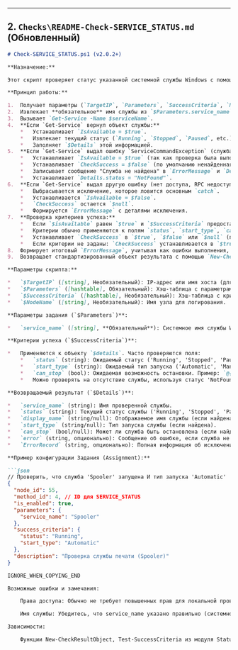 
---
**2. `Checks\README-Check-SERVICE_STATUS.md` (Обновленный)**
---
```markdown
# Check-SERVICE_STATUS.ps1 (v2.0.2+)

**Назначение:**

Этот скрипт проверяет статус указанной системной службы Windows с помощью командлета `Get-Service`.

**Принцип работы:**

1.  Получает параметры (`TargetIP`, `Parameters`, `SuccessCriteria`, `NodeName`) от диспетчера. `$TargetIP` используется только для логирования, так как `Get-Service` выполняется локально.
2.  Извлекает **обязательное** имя службы из `$Parameters.service_name`. Если параметр отсутствует или пуст, генерирует ошибку.
3.  Вызывает `Get-Service -Name $serviceName`.
4.  **Если `Get-Service` вернул объект службы:**
    *   Устанавливает `IsAvailable = $true`.
    *   Извлекает текущий статус (`Running`, `Stopped`, `Paused`, etc.), отображаемое имя (`display_name`), тип запуска (`start_type`), возможность остановки (`can_stop`).
    *   Заполняет `$Details` этой информацией.
5.  **Если `Get-Service` выдал ошибку `ServiceCommandException` (служба не найдена):**
    *   Устанавливает `IsAvailable = $true` (так как проверка была выполнена).
    *   Устанавливает `CheckSuccess = $false` (по умолчанию ненайденная служба - это провал).
    *   Записывает сообщение "Служба не найдена" в `ErrorMessage` и `Details.error`.
    *   Устанавливает `Details.status = "NotFound"`.
6.  **Если `Get-Service` выдал другую ошибку (нет доступа, RPC недоступен и т.д.):**
    *   Выбрасывается исключение, которое ловится основным `catch`.
    *   Устанавливается `IsAvailable = $false`.
    *   `CheckSuccess` остается `$null`.
    *   Формируется `ErrorMessage` с деталями исключения.
7.  **Проверка критериев успеха:**
    *   Если `$isAvailable` равен `$true` и `$SuccessCriteria` предоставлены, вызывает `Test-SuccessCriteria -DetailsObject $details -CriteriaObject $SuccessCriteria`.
    *   Критерии обычно применяются к полям `status`, `start_type`, `can_stop` и т.д.
    *   Устанавливает `CheckSuccess` в `$true`, `$false` или `$null` (при ошибке критерия).
    *   Если критерии не заданы: `CheckSuccess` устанавливается в `$true`, если статус службы не "NotFound", иначе в `$false`.
8.  Формирует итоговый `ErrorMessage`, учитывая как ошибки выполнения, так и результаты проверки критериев.
9.  Возвращает стандартизированный объект результата с помощью `New-CheckResultObject`.

**Параметры скрипта:**

*   `$TargetIP` ([string], Необязательный): IP-адрес или имя хоста (для логирования).
*   `$Parameters` ([hashtable], Обязательный): Хэш-таблица с параметрами.
*   `$SuccessCriteria` ([hashtable], Необязательный): Хэш-таблица с критериями успеха.
*   `$NodeName` ([string], Необязательный): Имя узла для логирования.

**Параметры задания (`$Parameters`)**:

*   `service_name` ([string], **Обязательный**): Системное имя службы Windows (например, 'Spooler', 'wuauserv').

**Критерии успеха (`$SuccessCriteria`)**:

*   Применяются к объекту `$details`. Часто проверяются поля:
    *   `status` (string): Ожидаемый статус ('Running', 'Stopped', 'Paused'). Пример: `@{ status = 'Running' }` или `@{ status = @{ '!=' = 'Stopped' } }`
    *   `start_type` (string): Ожидаемый тип запуска ('Automatic', 'Manual', 'Disabled'). Пример: `@{ start_type = 'Automatic' }`
    *   `can_stop` (bool): Ожидаемая возможность остановки. Пример: `@{ can_stop = $true }`
    *   Можно проверять на отсутствие службы, используя статус 'NotFound': `@{ status = 'NotFound' }` (ожидаем, что служба не найдена).

**Возвращаемый результат (`$Details`)**:

*   `service_name` (string): Имя проверенной службы.
*   `status` (string): Текущий статус службы ('Running', 'Stopped', 'Paused', 'NotFound', etc.).
*   `display_name` (string/null): Отображаемое имя службы (если найдена).
*   `start_type` (string/null): Тип запуска службы (если найдена).
*   `can_stop` (bool/null): Может ли служба быть остановлена (если найдена).
*   `error` (string, опционально): Сообщение об ошибке, если служба не найдена или произошла другая ошибка.
*   `ErrorRecord` (string, опционально): Полная информация об исключении PowerShell, если произошла критическая ошибка.

**Пример конфигурации Задания (Assignment):**

```json
// Проверить, что служба 'Spooler' запущена И тип запуска 'Automatic'
{
  "node_id": 55,
  "method_id": 4, // ID для SERVICE_STATUS
  "is_enabled": true,
  "parameters": {
    "service_name": "Spooler"
  },
  "success_criteria": {
    "status": "Running", 
    "start_type": "Automatic"
  },
  "description": "Проверка службы печати (Spooler)"
}

IGNORE_WHEN_COPYING_END

Возможные ошибки и замечания:

    Права доступа: Обычно не требует повышенных прав для локальной проверки. Для удаленной (если бы была реализована через -ComputerName) потребуются права и WinRM.

    Имя службы: Убедитесь, что service_name указано правильно (системное имя).

Зависимости:

    Функции New-CheckResultObject, Test-SuccessCriteria из модуля StatusMonitorAgentUtils.psm1.